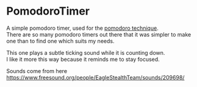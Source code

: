 PomodoroTimer
=============

A simple pomodoro timer, used for the [pomodoro technique](http://en.wikipedia.org/wiki/Pomodoro_Technique).  
There are so many pomodoro timers out there that it was simpler to make one than to find one which suits my needs.  

This one plays a subtle ticking sound while it is counting down.  
I like it more this way because it reminds me to stay focused.

Sounds come from here https://www.freesound.org/people/EagleStealthTeam/sounds/209698/
